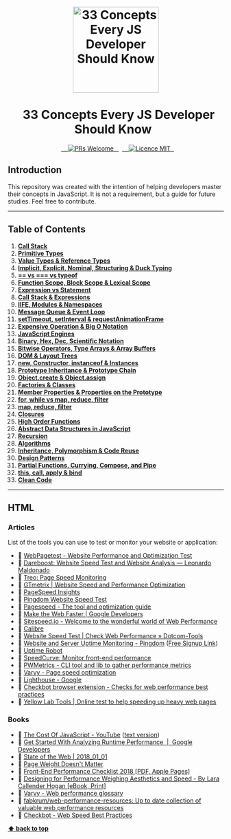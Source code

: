 <h1 align="center">
<br>
  <a href="https://github.com/thedaviddias/Front-End-Performance-Checklist"><img src="https://i.imgur.com/dsHmk6H.jpg" alt="33 Concepts Every JS Developer Should Know" width=200"></a>
  <br>
    <br>
  33 Concepts Every JS Developer Should Know
  <br>
</h1>

<p align="center">
  <a href="http://makeapullrequest.com">
    <img src="https://img.shields.io/badge/PRs-welcome-brightgreen.svg?style=flat-square" alt="PRs Welcome">
  </a>
  <a href="https://opensource.org/licenses/MIT">
    <img src="https://img.shields.io/badge/license-MIT-blue.svg?style=flat-square" alt="Licence MIT">
  </a>
</p>

## Introduction

This repository was created with the intention of helping developers master their concepts in JavaScript. It is not a requirement, but a guide for future studies. Feel free to contribute.

---

## Table of Contents

1. **[Call Stack](#html)**
2. **[Primitive Types](#css)**
3. **[Value Types & Reference Types](#html)**
4. **[Implicit, Explicit, Nominal, Structuring & Duck Typing](#css)**
5. **[== vs === vs typeof](#html)**
6. **[Function Scope, Block Scope & Lexical Scope](#css)**
7. **[Expression vs Statement](#html)**
8. **[Call Stack & Expressions](#images)**
9. **[IIFE, Modules & Namespaces](#javascript)**
10. **[Message Queue & Event Loop](#css)**
11. **[setTimeout, setInterval & requestAnimationFrame](#html)**
12. **[Expensive Operation & Big O Notation](#images)**
13. **[JavaScript Engines](#javascript)**
14. **[Binary, Hex, Dec, Scientific Notation](#html)**
15. **[Bitwise Operators, Type Arrays & Array Buffers](#html)**
16. **[DOM & Layout Trees](#images)**
17. **[new, Constructor, instanceof & Instances](#javascript)**
18. **[Prototype Inheritance & Prototype Chain](#server)**
19. **[Object.create & Object.assign](#performances-and-js-frameworks)**
20. **[Factories & Classes](#images)**
21. **[Member Properties & Properties on the Prototype](#javascript)**
22. **[for, while vs map, reduce, filter](#server)**
23. **[map, reduce, filter](#performances-and-js-frameworks)**
24. **[Closures](#server)**
25. **[High Order Functions](#performances-and-js-frameworks)**
26. **[Abstract Data Structures in JavaScript](#images)**
27. **[Recursion](#javascript)**
28. **[Algorithms](#server)**
29. **[Inheritance, Polymorphism & Code Reuse](#performances-and-js-frameworks)**
30. **[Design Patterns](#images)**
31. **[Partial Functions, Currying, Compose, and Pipe](#javascript)**
32. **[this, call, apply & bind](#server)**
33. **[Clean Code](#performances-and-js-frameworks)**


---

## HTML

### Articles

List of the tools you can use to test or monitor your website or application:

 * 📜 [WebPagetest - Website Performance and Optimization Test](https://www.webpagetest.org/)
 * 📜 [Dareboost: Website Speed Test and Website Analysis — Leonardo Maldonado](https://www.dareboost.com/)
 * 📜 [Treo: Page Speed Monitoring](https://treo.sh/?ref=perfchecklist)
 * 📜 [GTmetrix | Website Speed and Performance Optimization](https://gtmetrix.com/)
 * 📜 [PageSpeed Insights](https://developers.google.com/speed/pagespeed/insights/)
 * 📜 [Pingdom Website Speed Test](https://tools.pingdom.com)
 * 📜 [Pagespeed - The tool and optimization guide](https://varvy.com/pagespeed/)
 * 📜 [Make the Web Faster | Google Developers](https://developers.google.com/speed/)
 * 📜 [Sitespeed.io - Welcome to the wonderful world of Web Performance](https://www.sitespeed.io/)
 * 📜 [Calibre](https://calibreapp.com/)
 * 📜 [Website Speed Test | Check Web Performance &raquo; Dotcom-Tools](https://www.dotcom-tools.com/website-speed-test.aspx)
 * 📜 [Website and Server Uptime Monitoring - Pingdom](https://www.pingdom.com/product/uptime-monitoring/) ([Free Signup Link](https://www.pingdom.com/free))
 * 📜 [Uptime Robot](https://uptimerobot.com)
 * 📜 [SpeedCurve: Monitor front-end performance](https://speedcurve.com)
 * 📜 [PWMetrics - CLI tool and lib to gather performance metrics](https://github.com/paulirish/pwmetrics)
 * 📜 [Varvy - Page speed optimization]( https://varvy.com/pagespeed/)
 * 📜 [Lighthouse - Google]( https://developers.google.com/web/tools/lighthouse/#devtools)
 * 📜 [Checkbot browser extension - Checks for web performance best practices](https://www.checkbot.io/)
 * 📜 [Yellow Lab Tools | Online test to help speeding up heavy web pages](https://yellowlab.tools/)

### Books

 * 📖 [The Cost Of JavaScript - YouTube](https://www.youtube.com/watch?v=_bzqF05xsC4) ([text version](https://medium.com/@addyosmani/the-cost-of-javascript-in-2018-7d8950fbb5d4))
 * 📖 [Get Started With Analyzing Runtime Performance  |  Google Developers](https://developers.google.com/web/tools/chrome-devtools/evaluate-performance/)
 * 📖 [State of the Web | 2018_01_01](https://httparchive.org/reports/state-of-the-web?start=2018_01_01)
 * 📖 [Page Weight Doesn't Matter](https://www.speedshop.co/2015/11/05/page-weight-doesnt-matter.html)
 * 📖 [Front-End Performance Checklist 2018 [PDF, Apple Pages]](https://www.smashingmagazine.com/2018/01/front-end-performance-checklist-2018-pdf-pages/)
 * 📖 [Designing for Performance Weighing Aesthetics and Speed - By Lara Callender Hogan [eBook, Print]](http://designingforperformance.com/index.html)
 * 📖 [Varvy - Web performance glossary](https://varvy.com/performance/)
 * 📖 [fabkrum/web-performance-resources: Up to date collection of valuable web performance resources](https://github.com/fabkrum/web-performance-resources)
 * 📖 [Checkbot - Web Speed Best Practices](https://www.checkbot.io/guide/speed/)

**[⬆ back to top](#table-of-contents)**
